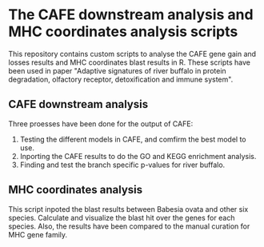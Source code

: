 # The CAFE downstream analysis and MHC coordinates analysis scripts
This repository contains custom scripts to analyse the CAFE gene gain and losses results and MHC coordinates blast results in R.
These scripts have been used in paper "Adaptive signatures of river buffalo in protein degradation, olfactory receptor, detoxification and immune system".

## CAFE downstream analysis
Three proesses have been done for the output of CAFE:
1. Testing the different models in CAFE, and comfirm the best model to use.
2. Inporting the CAFE results to do the GO and KEGG enrichment analysis.
3. Finding and test the branch specific p-values for river buffalo.

## MHC coordinates analysis
This script inpoted the blast results between Babesia ovata and other six species.
Calculate and visualize the blast hit over the genes for each species.
Also, the results have been compared to the manual curation for MHC gene family. 
